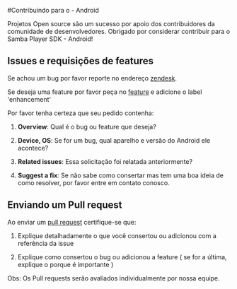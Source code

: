 #Contribuindo para o  - Android

Projetos Open source são um sucesso por apoio dos contribuidores da comunidade de desenvolvedores. Obrigado por considerar contribuir para o Samba Player SDK - Android!

## Issues e requisições de features

Se achou um bug por favor reporte no endereço [zendesk](http://suporte.sambatech.com/hc/pt-br/requests/new). 

Se deseja uma feature por favor peça no [feature](https://github.com/sambatech/player_sdk_android_sample_app/issues/new) e adicione o label 'enhancement'

Por favor tenha certeza que seu pedido contenha:

1) __Overview__: Qual é o bug ou feature que deseja?

2) __Device, OS__: Se for um bug, qual aparelho e versão do Android ele acontece?

3) __Related issues__: Essa solicitação foi relatada anteriormente?

4) __Suggest a fix__: Se não sabe como consertar mas tem uma boa ideia de como resolver, por favor entre em contato conosco.

## Enviando um Pull request

Ao enviar um [pull request](https://github.com/sambatech/player_sdk_android_sample_app/compare?expand=1) certifique-se que:

1) Explique detalhadamente o que você consertou ou adicionou com a referência da issue

2) Explique como consertou o bug ou adicionou a feature ( se for a última, explique o porque é importante )

Obs: Os Pull requests serão avaliados individualmente por nossa equipe.
